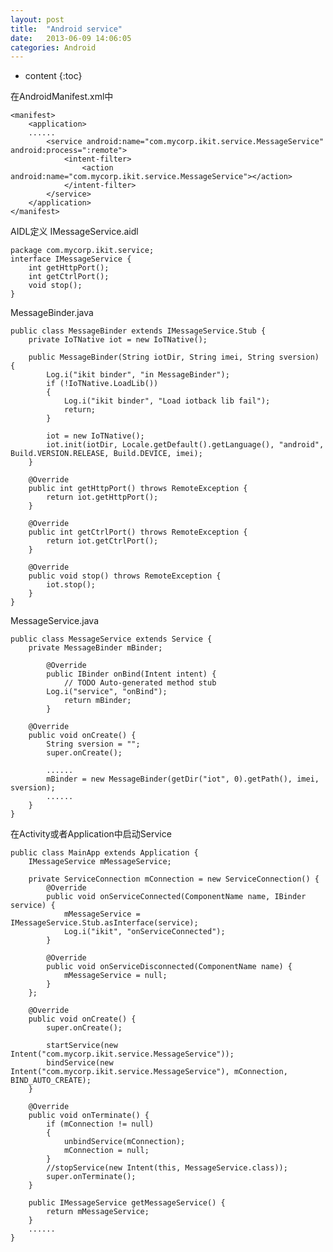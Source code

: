 ```yaml
---
layout: post
title:  "Android service"
date:   2013-06-09 14:06:05
categories: Android
---
```


* content
{:toc}

在AndroidManifest.xml中

    <manifest>
        <application>
        ......
            <service android:name="com.mycorp.ikit.service.MessageService" android:process=":remote">
                <intent-filter>
                    <action android:name="com.mycorp.ikit.service.MessageService"></action>
                </intent-filter>
            </service>
        </application>
    </manifest>

AIDL定义 IMessageService.aidl

    package com.mycorp.ikit.service;
    interface IMessageService {
        int getHttpPort();
        int getCtrlPort();
        void stop();
    }

MessageBinder.java

    public class MessageBinder extends IMessageService.Stub {
        private IoTNative iot = new IoTNative();

        public MessageBinder(String iotDir, String imei, String sversion) {
            Log.i("ikit binder", "in MessageBinder");
            if (!IoTNative.LoadLib())
            {
                Log.i("ikit binder", "Load iotback lib fail");
                return;
            }

            iot = new IoTNative();
            iot.init(iotDir, Locale.getDefault().getLanguage(), "android", Build.VERSION.RELEASE, Build.DEVICE, imei);
        }

        @Override
        public int getHttpPort() throws RemoteException {
            return iot.getHttpPort();
        }

        @Override
        public int getCtrlPort() throws RemoteException {
            return iot.getCtrlPort();
        }

        @Override
        public void stop() throws RemoteException {
            iot.stop();
        }
    }
    
MessageService.java

    public class MessageService extends Service {
        private MessageBinder mBinder;
    
        	@Override
        	public IBinder onBind(Intent intent) {
        		// TODO Auto-generated method stub
            Log.i("service", "onBind");
        		return mBinder;
        	}

        @Override
        public void onCreate() {
            String sversion = "";
            super.onCreate();

            ......
            mBinder = new MessageBinder(getDir("iot", 0).getPath(), imei, sversion);
            ......
        }
    }

在Activity或者Application中启动Service

    public class MainApp extends Application {
        IMessageService mMessageService;

        private ServiceConnection mConnection = new ServiceConnection() {
            @Override
            public void onServiceConnected(ComponentName name, IBinder service) {
                mMessageService = IMessageService.Stub.asInterface(service);
                Log.i("ikit", "onServiceConnected");
            }

            @Override
            public void onServiceDisconnected(ComponentName name) {
                mMessageService = null;
            }
        };

        @Override
        public void onCreate() {
            super.onCreate();
    
            startService(new Intent("com.mycorp.ikit.service.MessageService"));
            bindService(new Intent("com.mycorp.ikit.service.MessageService"), mConnection, BIND_AUTO_CREATE);
        }

        @Override
        public void onTerminate() {
            if (mConnection != null)
            {
                unbindService(mConnection);
                mConnection = null;
            }
            //stopService(new Intent(this, MessageService.class));
            super.onTerminate();
        }

        public IMessageService getMessageService() {
            return mMessageService;
        }
        ......
    }
